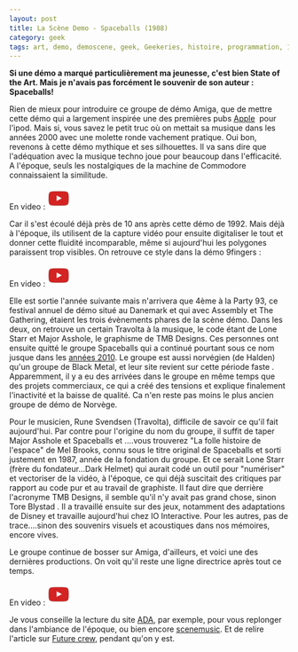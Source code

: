 ```yaml
---
layout: post
title: La Scène Demo - Spaceballs (1988)
category: geek
tags: art, demo, demoscene, geek, Geekeries, histoire, programmation, 1980s
---
```

**Si une démo a marqué particulièrement ma jeunesse, c'est bien State of the Art. Mais je n'avais pas forcément le souvenir de son auteur : Spaceballs!**

Rien de mieux pour introduire ce groupe de démo Amiga, que de mettre cette démo qui a largement inspirée une des premières pubs <a href="https://www.youtube.com/watch?v=hQw3mVWXncg">Apple</a></span>  pour l'ipod. Mais si, vous savez le petit truc où on mettait sa musique dans les années 2000 avec une molette ronde vachement pratique. Oui bon, revenons à cette démo mythique et ses silhouettes. Il va sans dire que l'adéquation avec la musique techno joue pour beaucoup dans l'efficacité. A l'époque, seuls les nostalgiques de la machine de Commodore connaissaient la similitude.

En video : [![video](/images/youtube.png)](https://www.youtube.com/watch?v=5aXsrYI3S6g)

Car il s'est écoulé déjà près de 10 ans après cette démo de 1992. Mais déjà à l'époque, ils utilisent de la capture vidéo pour ensuite digitaliser le tout et donner cette fluidité incomparable, même si aujourd'hui les polygones paraissent trop visibles. On retrouve ce style dans la démo 9fingers :

En video : [![video](/images/youtube.png)](https://www.youtube.com/watch?v=1qF4yNTq8SU)

Elle est sortie l'année suivante mais n'arrivera que 4ème à la Party 93, ce festival annuel de démo situé au Danemark et qui avec Assembly et The Gathering, étaient les trois évènements phares de la scène démo. Dans les deux, on retrouve un certain Travolta à la musique, le code étant de Lone Starr et Major Asshole, le graphisme de TMB Designs. Ces personnes ont ensuite quitté le groupe Spaceballs qui a continué pourtant sous ce nom jusque dans les <a href="http://spaceballs.untergrund.net/">années 2010</a></span>. Le groupe est aussi norvégien (de Halden) qu'un groupe de Black Metal, et leur site revient sur cette période faste . Apparemment, il y a eu des arrivées dans le groupe en même temps que des projets commerciaux, ce qui a créé des tensions et explique finalement l'inactivité et la baisse de qualité. Ca n'en reste pas moins le plus ancien groupe de démo de Norvège.

Pour le musicien, Rune Svendsen (Travolta), difficile de savoir ce qu'il fait aujourd'hui. Par contre pour l'origine du nom du groupe, il suffit de taper Major Asshole et Spaceballs et ....vous trouverez "La folle histoire de l'espace" de Mel Brooks, connu sous le titre original de Spaceballs et sorti justement en 1987, année de la fondation du groupe. Et ce serait Lone Starr (frère du fondateur...Dark Helmet) qui aurait codé un outil pour "numériser" et vectoriser de la vidéo, à l'époque, ce qui déjà suscitait des critiques par rapport au code pur et au travail de graphiste. Il faut dire que derrière l'acronyme TMB Designs, il semble qu'il n'y avait pas grand chose, sinon Tore Blystad . Il a travaillé ensuite sur des jeux, notamment des adaptations de Disney et travaille aujourd'hui chez IO Interactive. Pour les autres, pas de trace....sinon des souvenirs visuels et acoustiques dans nos mémoires, encore vives.

Le groupe continue de bosser sur Amiga, d'ailleurs, et voici une des dernières productions. On voit qu'il reste une ligne directrice après tout ce temps.

En video : [![video](/images/youtube.png)](https://youtu.be/qqnse4jZcvo)

Je vous conseille la lecture du site <a href="http://ada.untergrund.net/">ADA</span></a>, par exemple, pour vous replonger dans l'ambiance de l'époque, ou bien encore <a href="https://www.scenemusic.net">scenemusic</a></span>. Et de relire l'article sur <a href="https://cheziceman.wordpress.com/2016/01/28/la-scene-demo-future-crew/">Future crew</a></span>, pendant qu'on y est.
